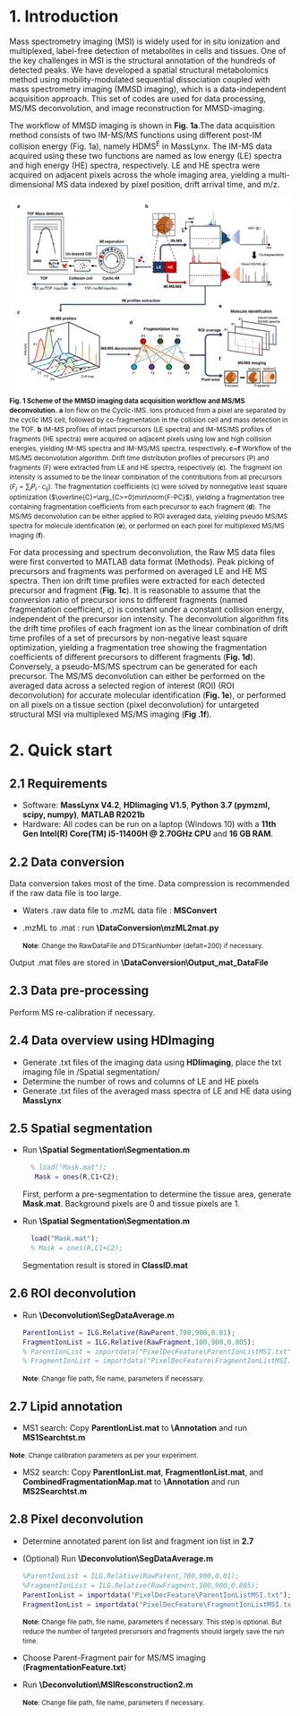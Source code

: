 # 1. Introduction

Mass spectrometry imaging (MSI) is widely used for in situ ionization and multiplexed, label-free detection of metabolites in cells and tissues. One of the key challenges in MSI is the structural annotation of the hundreds of detected peaks. We have developed a spatial structural metabolomics method using mobility-modulated sequential dissociation coupled with mass spectrometry imaging (MMSD imaging), which is a data-independent acquisition approach. This set of codes are used for data processing, MS/MS deconvolution, and image reconstruction for MMSD-imaging.

The workflow of MMSD imaging is shown in **Fig. 1a**.The data acquisition method consists of two IM-MS/MS functions using different post-IM collision energy (Fig. 1a), namely HDMS<sup>E</sup> in MassLynx. The IM-MS data acquired using these two functions are named as low energy (LE) spectra and high energy (HE) spectra, respectively. LE and HE spectra were acquired on adjacent pixels across the whole imaging area, yielding a multi-dimensional MS data indexed by pixel position, drift arrival time, and m/z.

![MMSD imaging workflow and data processing](/Fig%201.png)
<small>**Fig. 1 Scheme of the MMSD imaging data acquisition workflow and MS/MS deconvolution.** **a** Ion flow on the Cyclic-IMS. Ions produced from a pixel are separated by the cyclic IMS cell, followed by co-fragmentation in the collision cell and mass detection in the TOF. **b** IM-MS profiles of intact precursors (LE spectra) and IM-MS/MS profiles of fragments (HE spectra) were acquired on adjacent pixels using low and high collision energies, yielding IM-MS spectra and IM-MS/MS spectra, respectively. **c~f** Workflow of the MS/MS deconvolution algorithm. Drift time distribution profiles of precursors (P) and fragments (F) were extracted from LE and HE spectra, respectively (**c**). The fragment ion intensity is assumed to be the linear combination of the contributions from all precursors ($F_j=∑_iP_i⋅c_{ij}$). The fragmentation coefficients (c) were solved by nonnegative least square optimization ($\overline{C}=\arg_{C>=0}min\norm{F-PC}$), yielding a fragmentation tree containing fragmentation coefficients from each precursor to each fragment (**d**). The MS/MS deconvolution can be either applied to ROI averaged data, yielding pseudo MS/MS spectra for molecule identification (**e**), or performed on each pixel for multiplexed MS/MS imaging (**f**).</small>

For data processing and spectrum deconvolution, the Raw MS data files were first converted to MATLAB data format (Methods). Peak picking of precursors and fragments was performed on averaged LE and HE MS spectra. Then ion drift time profiles were extracted for each detected precursor and fragment (**Fig. 1c**). It is reasonable to assume that the conversion ratio of precursor ions to different fragments (named fragmentation coefficient, *c*) is constant under a constant collision energy, independent of the precursor ion intensity. The deconvolution algorithm fits the drift time profiles of each fragment ion as the linear combination of drift time profiles of a set of precursors by non-negative least square optimization, yielding a fragmentation tree showing the fragmentation coefficients of different precursors to different fragments (**Fig. 1d**). Conversely, a pseudo-MS/MS spectrum can be generated for each precursor. The MS/MS deconvolution can either be performed on the averaged data across a selected region of interest (ROI) (ROI deconvolution) for accurate molecular identification (**Fig. 1e**), or performed on all pixels on a tissue section (pixel deconvolution) for untargeted structural MSI via multiplexed MS/MS imaging (**Fig .1f**).

# 2. Quick start

## 2.1 Requirements

- Software: **MassLynx V4.2**, **HDIimaging V1.5**, **Python 3.7 (pymzml, scipy, numpy)**, **MATLAB R2021b**
- Hardware: All codes can be run on a laptop (Windows 10) with a **11th Gen Intel(R) Core(TM) i5-11400H @ 2.70GHz CPU** and **16 GB RAM**.

## 2.2 Data conversion

Data conversion takes most of the time. Data compression is recommended if the raw data file is too large.

- Waters .raw data file to .mzML data file : **MSConvert**

- .mzML to .mat : run **\DataConversion\mzML2mat.py**

    <small>**Note**: Change the RawDataFile and DTScanNumber (defalt=200) if necessary. </small>

Output .mat files are stored in **\DataConversion\Output_mat_DataFile**

## 2.3 Data pre-processing

Perform MS re-calibration if necessary.

## 2.4 Data overview using HDImaging

- Generate .txt files of the imaging data using **HDIimaging**, place the txt imaging file in /Spatial segmentation/
- Determine the number of rows and columns of LE and HE pixels
- Generate .txt files of the averaged mass spectra of LE and HE data using **MassLynx**

## 2.5 Spatial segmentation

- Run **\Spatial Segmentation\Segmentation.m**
  
  ```matlab
    % load("Mask.mat");
     Mask = ones(R,C1+C2);
  ```

  First, perform a pre-segmentation to determine the tissue area, generate **Mask.mat**. Background pixels are 0 and tissue pixels are 1.

- Run **\Spatial Segmentation\Segmentation.m**

  ```matlab
    load("Mask.mat");
    % Mask = ones(R,C1+C2);
  ```

  Segmentation result is stored in **ClassID.mat**

## 2.6 ROI deconvolution

- Run **\Deconvolution\SegDataAverage.m**

    ```matlab
    ParentIonList = ILG.Relative(RawParent,700,900,0.01);
    FragmentIonList = ILG.Relative(RawFragment,100,900,0.005);
    % ParentIonList = importdata("PixelDecFeature\ParentIonListMSI.txt");
    % FragmentIonList = importdata("PixelDecFeature\FragmentIonListMSI.txt");
    ```

    <small>**Note**: Change file path, file name, parameters if necessary.</small>

## 2.7 Lipid annotation

- MS1 search: Copy **ParentIonList.mat** to **\Annotation** and run **MS1Searchtst.m**

<small>**Note**: Change calibration parameters as per your experiment.</small>

- MS2 search: Copy **ParentIonList.mat**, **FragmentIonList.mat**, and **CombinedFragmentationMap.mat** to **\Annotation** and run **MS2Searchtst.m**

## 2.8 Pixel deconvolution

- Determine annotated parent ion list and fragment ion list in **2.7**

- (Optional) Run **\Deconvolution\SegDataAverage.m**

    ```matlab
    %ParentIonList = ILG.Relative(RawParent,700,900,0.01);
    %FragmentIonList = ILG.Relative(RawFragment,100,900,0.005);
    ParentIonList = importdata("PixelDecFeature\ParentIonListMSI.txt");
    FragmentIonList = importdata("PixelDecFeature\FragmentIonListMSI.txt");
    ```

    <small>**Note**: Change file path, file name, parameters if necessary. This step is optional. But reduce the number of targeted precursors and fragments should largely save the run time.</small>

- Choose Parent-Fragment pair for MS/MS imaging (**FragmentationFeature.txt**)

- Run **\Deconvolution\MSIResconstruction2.m**
  
    <small>**Note**: Change file path, file name, parameters if necessary.</small>
